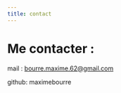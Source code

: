 ```yaml
---
title: contact
---
```


<div class="content dark" style="text-alig:center;">

# Me contacter :

mail : bourre.maxime.62@gmail.com

github: maximebourre

</div>
